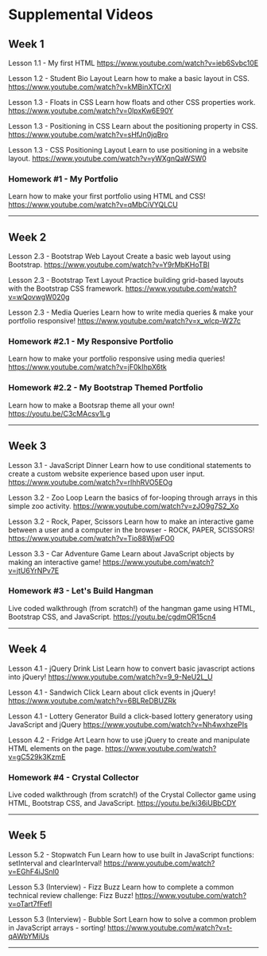 # Supplemental Videos

## Week 1

Lesson 1.1 - My first HTML
https://www.youtube.com/watch?v=ieb6Svbc10E

Lesson 1.2 - Student Bio Layout
Learn how to make a basic layout in CSS.
https://www.youtube.com/watch?v=kMBinXTCrXI

Lesson 1.3 - Floats in CSS
Learn how floats and other CSS properties work.
https://www.youtube.com/watch?v=0lpxKw6E90Y

Lesson 1.3 - Positioning in CSS
Learn about the positioning property in CSS.
https://www.youtube.com/watch?v=sHfJn0jqBro

Lesson 1.3 - CSS Positioning Layout
Learn to use positioning in a website layout.
https://www.youtube.com/watch?v=yWXgnQaWSW0


### Homework #1 - My Portfolio
Learn how to make your first portfolio using HTML and CSS!
https://www.youtube.com/watch?v=qMbCiVYQLCU

------------------------------------------------------------------------

## Week 2

Lesson 2.3 - Bootstrap Web Layout
Create a basic web layout using Bootstrap.
https://www.youtube.com/watch?v=Y9rMbKHoTBI

Lesson 2.3 - Bootstrap Text Layout
Practice building grid-based layouts with the Bootstrap CSS framework.
https://www.youtube.com/watch?v=wQovwgW020g

Lesson 2.3 - Media Queries
Learn how to write media queries & make your portfolio responsive!
https://www.youtube.com/watch?v=x_wlcp-W27c


### Homework #2.1 - My Responsive Portfolio
Learn how to make your portfolio responsive using media queries!
https://www.youtube.com/watch?v=jF0kIhpX6tk

### Homework #2.2 - My Bootstrap Themed Portfolio
Learn how to make a Bootsrap theme all your own!
https://youtu.be/C3cMAcsv1Lg

------------------------------------------------------------------------

## Week 3

Lesson 3.1 - JavaScript Dinner
Learn how to use conditional statements to create a custom website experience based upon user input.
https://www.youtube.com/watch?v=rlhhRVO5EOg

Lesson 3.2 - Zoo Loop
Learn the basics of for-looping through arrays in this simple zoo activity.
https://www.youtube.com/watch?v=zJO9g7S2_Xo

Lesson 3.2 - Rock, Paper, Scissors
Learn how to make an interactive game between a user and a computer in the browser - ROCK, PAPER, SCISSORS!
https://www.youtube.com/watch?v=Tio88WjwFO0

Lesson 3.3 - Car Adventure Game
Learn about JavaScript objects by making an interactive game!
https://www.youtube.com/watch?v=jtU6YrNPv7E

### Homework #3 - Let's Build Hangman
Live coded walkthrough (from scratch!) of the hangman game using HTML, Bootstrap CSS, and JavaScript.
https://youtu.be/cgdmOR15cn4

------------------------------------------------------------------------

## Week 4

Lesson 4.1 - jQuery Drink List
Learn how to convert basic javascript actions into jQuery!
https://www.youtube.com/watch?v=9_9-NeU2L_U

Lesson 4.1 - Sandwich Click
Learn about click events in jQuery!
https://www.youtube.com/watch?v=6BLReDBUZRk

Lesson 4.1 - Lottery Generator
Build a click-based lottery generatory using JavaScript and jQuery
https://www.youtube.com/watch?v=Nh4wxhzePIs

Lesson 4.2 - Fridge Art
Learn how to use jQuery to create and manipulate HTML elements on the page.
https://www.youtube.com/watch?v=gC529k3KzmE

### Homework #4 - Crystal Collector
Live coded walkthrough (from scratch!) of the Crystal Collector game using HTML, Bootstrap CSS, and JavaScript.
https://youtu.be/ki36iUBbCDY

------------------------------------------------------------------------

## Week 5

Lesson 5.2 - Stopwatch Fun
Learn how to use built in JavaScript functions: setInterval and clearInterval!
https://www.youtube.com/watch?v=EGhF4iJSnl0

Lesson 5.3 (Interview) - Fizz Buzz
Learn how to complete a common technical review challenge: Fizz Buzz!
https://www.youtube.com/watch?v=oTart7fFefI

Lesson 5.3 (Interview) - Bubble Sort
Learn how to solve a common problem in JavaScript arrays - sorting!
https://www.youtube.com/watch?v=t-qAWbYMiUs

------------------------------------------------------------------------


